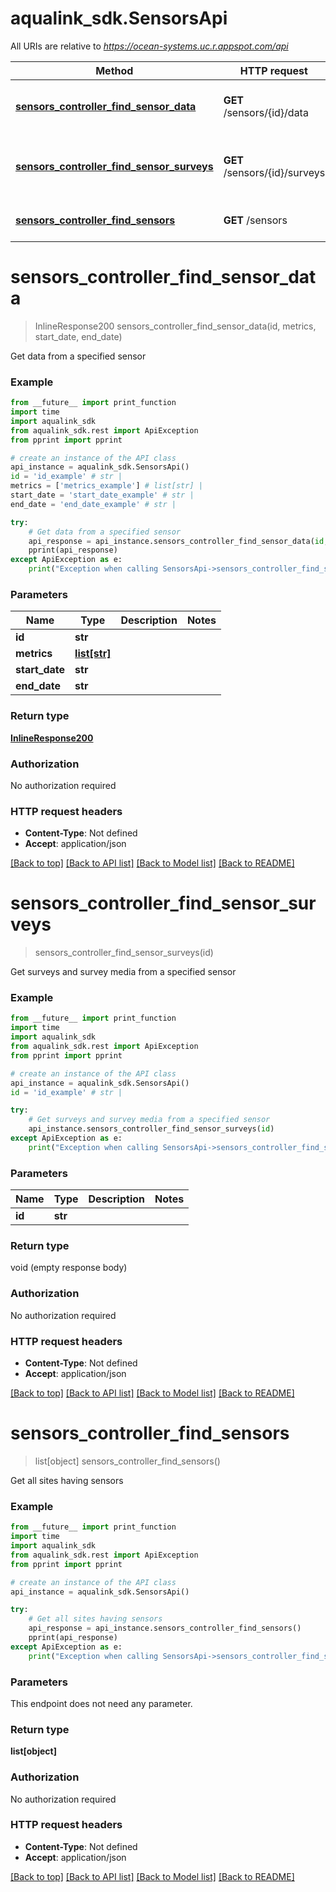 # aqualink_sdk.SensorsApi

All URIs are relative to *https://ocean-systems.uc.r.appspot.com/api*

Method | HTTP request | Description
------------- | ------------- | -------------
[**sensors_controller_find_sensor_data**](SensorsApi.md#sensors_controller_find_sensor_data) | **GET** /sensors/{id}/data | Get data from a specified sensor
[**sensors_controller_find_sensor_surveys**](SensorsApi.md#sensors_controller_find_sensor_surveys) | **GET** /sensors/{id}/surveys | Get surveys and survey media from a specified sensor
[**sensors_controller_find_sensors**](SensorsApi.md#sensors_controller_find_sensors) | **GET** /sensors | Get all sites having sensors

# **sensors_controller_find_sensor_data**
> InlineResponse200 sensors_controller_find_sensor_data(id, metrics, start_date, end_date)

Get data from a specified sensor

### Example
```python
from __future__ import print_function
import time
import aqualink_sdk
from aqualink_sdk.rest import ApiException
from pprint import pprint

# create an instance of the API class
api_instance = aqualink_sdk.SensorsApi()
id = 'id_example' # str | 
metrics = ['metrics_example'] # list[str] | 
start_date = 'start_date_example' # str | 
end_date = 'end_date_example' # str | 

try:
    # Get data from a specified sensor
    api_response = api_instance.sensors_controller_find_sensor_data(id, metrics, start_date, end_date)
    pprint(api_response)
except ApiException as e:
    print("Exception when calling SensorsApi->sensors_controller_find_sensor_data: %s\n" % e)
```

### Parameters

Name | Type | Description  | Notes
------------- | ------------- | ------------- | -------------
 **id** | **str**|  | 
 **metrics** | [**list[str]**](str.md)|  | 
 **start_date** | **str**|  | 
 **end_date** | **str**|  | 

### Return type

[**InlineResponse200**](InlineResponse200.md)

### Authorization

No authorization required

### HTTP request headers

 - **Content-Type**: Not defined
 - **Accept**: application/json

[[Back to top]](#) [[Back to API list]](../README.md#documentation-for-api-endpoints) [[Back to Model list]](../README.md#documentation-for-models) [[Back to README]](../README.md)

# **sensors_controller_find_sensor_surveys**
> sensors_controller_find_sensor_surveys(id)

Get surveys and survey media from a specified sensor

### Example
```python
from __future__ import print_function
import time
import aqualink_sdk
from aqualink_sdk.rest import ApiException
from pprint import pprint

# create an instance of the API class
api_instance = aqualink_sdk.SensorsApi()
id = 'id_example' # str | 

try:
    # Get surveys and survey media from a specified sensor
    api_instance.sensors_controller_find_sensor_surveys(id)
except ApiException as e:
    print("Exception when calling SensorsApi->sensors_controller_find_sensor_surveys: %s\n" % e)
```

### Parameters

Name | Type | Description  | Notes
------------- | ------------- | ------------- | -------------
 **id** | **str**|  | 

### Return type

void (empty response body)

### Authorization

No authorization required

### HTTP request headers

 - **Content-Type**: Not defined
 - **Accept**: application/json

[[Back to top]](#) [[Back to API list]](../README.md#documentation-for-api-endpoints) [[Back to Model list]](../README.md#documentation-for-models) [[Back to README]](../README.md)

# **sensors_controller_find_sensors**
> list[object] sensors_controller_find_sensors()

Get all sites having sensors

### Example
```python
from __future__ import print_function
import time
import aqualink_sdk
from aqualink_sdk.rest import ApiException
from pprint import pprint

# create an instance of the API class
api_instance = aqualink_sdk.SensorsApi()

try:
    # Get all sites having sensors
    api_response = api_instance.sensors_controller_find_sensors()
    pprint(api_response)
except ApiException as e:
    print("Exception when calling SensorsApi->sensors_controller_find_sensors: %s\n" % e)
```

### Parameters
This endpoint does not need any parameter.

### Return type

**list[object]**

### Authorization

No authorization required

### HTTP request headers

 - **Content-Type**: Not defined
 - **Accept**: application/json

[[Back to top]](#) [[Back to API list]](../README.md#documentation-for-api-endpoints) [[Back to Model list]](../README.md#documentation-for-models) [[Back to README]](../README.md)

